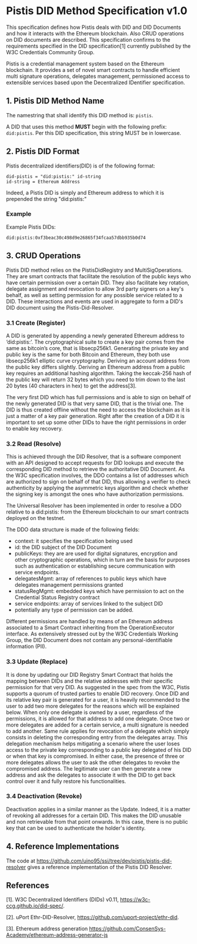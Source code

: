 # Pistis DID Method Specification v1.0
This specification defines how Pistis deals with DID and DID Documents and how it interacts with the Ethereum blockchain. Also 
CRUD operations on DID documents are described. 
This specification confirms to the requirements specified in the DID specification[1] currently published by 
the W3C Credentials Community Group. 

Pistis is a credential management system based on the Ethereum blockchain. It provides a set of novel smart contracts to handle efficient multi signature operations, delegates management, permissioned access to extensible services based upon the Decentralized IDentifier specification.

## 1. Pistis DID Method Name
The namestring that shall identify this DID method is: `pistis`.

A DID that uses this method **MUST** begin with the following prefix: `did:pistis`. Per this DID specification, this string MUST be in lowercase.

## 2. Pistis DID Format
Pistis decentralized identifiers(DID) is of the following format:
```
did-pistis = "did:pistis:" id-string 
id-string = Ethereum Address
```
Indeed, a Pistis DID is simply and Ethereum address to which it is prepended the string "did:pistis:"

### Example
Example Pistis DIDs: 
```
did:pistis:0xf3beac30c498d9e26865f34fcaa57dbb935b0d74
```
## 3. CRUD Operations
Pistis DID method relies on the PistisDidRegistry and MultiSigOperations. They are smart contracts that facilitate the resolution of the public keys who have certain permission over a certain DID. They also facilitate key rotation, delegate assignment and revocation to allow 3rd party signers on a key's behalf, as well as setting permission for any possible service related to a DID. These interactions and events are used in aggregate to form a DID's DID document using the Pistis-Did-Resolver. 

### 3.1 Create (Register)
A DID is generated by appending a newly generated Ethereum address to ‘did:pistis:’. The cryptographical suite to create a key pair comes from the same as bitcoin’s core, that is libsecp256k1. Generating the private key and public key is the same for both Bitcoin and Ethereum, they both use libsecp256k1 elliptic curve cryptography. Deriving an account address from the public key differs slightly. Deriving an Ethereum address from a public key requires an additional hashing algorithm. Taking the keccak-256 hash of the public key will return 32 bytes which you need to trim down to the last 20 bytes (40 characters in hex) to get the address[3].

The very first DID which has full permissions and is able to sign on behalf of the newly generated DID is that very same DID, that is the trivial one. The DID is thus created offline without the need to access the blockchain as it is just a matter of a key pair generation. Right after the creation of a DID it is important to set up some other DIDs to have the right permissions in order to enable key recovery.

### 3.2 Read (Resolve)
This is achieved through the DID Resolver, that is a software component with an API designed to accept requests for DID lookups and execute the corresponding DID method to retrieve the authoritative DID Document. As the W3C specification involves, the DDO contains a list of addresses which are authorized to sign on behalf of that DID, thus allowing a verifier to check authenticity by applying the asymmetric keys algorithm and check whether the signing key is amongst the ones who have authorization permissions.

The Universal Resolver has been implemented in order to resolve a DDO relative to a did:pistis: from the Ethereum blockchain to our smart contracts deployed on the testnet. 

The DDO data structure is made of the following fields:
- context: it specifies the specification being used
- id: the DID subject of the DID Document
- publicKeys: they are are used for digital signatures, encryption and other cryptographic operations, which in turn are the basis for purposes such as authentication or establishing secure communication with service endpoints.
- delegatesMgmt: array of references to public keys which have delegates management permissions granted
- statusRegMgmt: embedded keys which have permission to act on the Credential Status Registry contract
- service endpoints: array of services linked to the subject DID
- potentially any type of permission can be added.

Different permissions are handled by means of an Ethereum address associated to a Smart Contract inheriting from the OperationExecutor interface. 
As extensively stressed out by the W3C Credentials Working Group, the DID Document does not contain any personal-identifiable information (PII).

### 3.3 Update (Replace)
It is done by updating our DID Registry Smart Contract that holds the mapping between DIDs and the relative addresses with their specific permission for that very DID.
As suggested in the spec from the W3C, Pistis supports a quorum of trusted parties to enable DID recovery. Once DID and its relative key pair is generated for a user, it is heavily recommended to the user to add two more delegates for the reasons which will be explained below. When only one delegate is owned by a user, regardless of the permissions, it is allowed for that address to add one delegate. Once two or more delegates are added for a certain service, a multi signature is needed to add another. Same rule applies for revocation of a delegate which simply consists in deleting the corresponding entry from the delegates array.
This delegation mechanism helps mitigating a scenario where the user loses access to the private key corresponding to a public key delegated of his DID or when that key is compromised. In either case, the presence of three or more delegates allows the user to ask the other delegates to revoke the compromised address. The legitimate user can then generate a new address and ask the delegates to associate it with the DID to get back control over it and fully restore his functionalities.

### 3.4 Deactivation (Revoke)
Deactivation applies in a similar manner as the Update. Indeed, it is a matter of revoking all addresses for a certain DID. This makes the DID unusable and non retrievable from that point onwards. In this case, there is no public key that can be used to authenticate the holder's identity. 

## 4. Reference Implementations
The code at https://github.com/uino95/ssi/tree/dev/pistis/pistis-did-resolver gives a reference implementation of the Pistis DID Resolver.

## References
[1]. W3C Decentralized Identifiers (DIDs) v0.11, https://w3c-ccg.github.io/did-spec/.

[2]. uPort Ethr-DID-Resolver, https://github.com/uport-project/ethr-did.

[3]. Ethereum address generation https://github.com/ConsenSys-Academy/ethereum-address-generator-js
